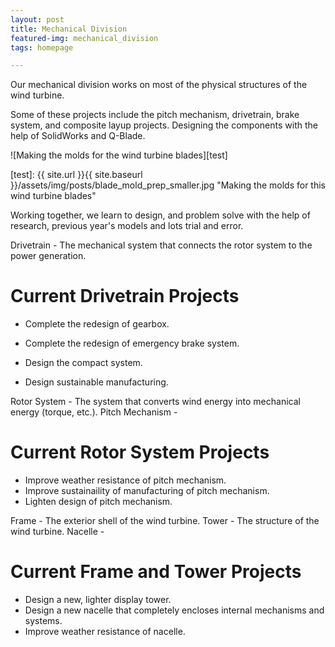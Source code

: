 ```yaml
---
layout: post
title: Mechanical Division
featured-img: mechanical_division
tags: homepage

---
```


Our mechanical division works on most of the physical structures of the wind turbine. 

Some of these projects include the pitch mechanism, drivetrain, brake system, and composite layup projects. Designing the components with the help of SolidWorks and Q-Blade.

![Making the molds for the wind turbine blades][test]

[test]: {{ site.url }}{{ site.baseurl }}/assets/img/posts/blade_mold_prep_smaller.jpg "Making the molds for this wind turbine blades"

Working together, we learn to design, and problem solve with the help of research, previous year's models and lots trial and error.



Drivetrain - The mechanical system that connects the rotor system to the power generation.

# Current Drivetrain Projects

* Complete the redesign of gearbox.

* Complete the redesign of emergency brake system.

* Design the compact system.

* Design sustainable manufacturing.

Rotor System - The system that converts wind energy into mechanical energy (torque, etc.).
Pitch Mechanism - 

# Current Rotor System Projects

* Improve weather resistance of pitch mechanism.
* Improve sustainaility of manufacturing of pitch mechanism.
* Lighten design of pitch mechanism.

Frame - The exterior shell of the wind turbine.
Tower - The structure of the wind turbine.
Nacelle - 

# Current Frame and Tower Projects

* Design a new, lighter display tower.
* Design a new nacelle that completely encloses internal mechanisms and systems.
* Improve weather resistance of nacelle.

